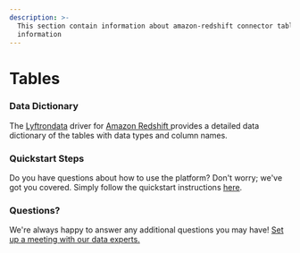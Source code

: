 ```yaml
---
description: >-
  This section contain information about amazon-redshift connector tables
  information
---
```


# Tables

### Data Dictionary

The [Lyftrondata](https://www.lyftrondata.com/) driver for [Amazon Redshift](https://www.lyftrondata.com/integration/amazon-redshift/)[ ](https://www.lyftrondata.com/integration/amazon-redshift/)provides a detailed data dictionary of the tables with data types and column names.

### Quickstart Steps

Do you have questions about how to use the platform? Don't worry; we've got you covered. Simply follow the quickstart instructions [here](../../../quickstart-steps.md).

### Questions? <a href="#questions" id="questions"></a>

We're always happy to answer any additional questions you may have! [Set up a meeting with our data experts.](https://www.lyftrondata.com/book-a-meeting/)
